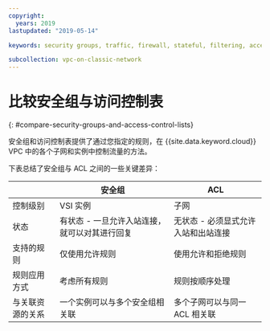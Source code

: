 ```yaml
---
copyright:
  years: 2019
lastupdated: "2019-05-14"

keywords: security groups, traffic, firewall, stateful, filtering, access, control, list, ACL, stateless, traffic, resource

subcollection: vpc-on-classic-network
---
```


# 比较安全组与访问控制表
{: #compare-security-groups-and-access-control-lists}

安全组和访问控制表提供了通过您指定的规则，在 {{site.data.keyword.cloud}} VPC 中的各个子网和实例中控制流量的方法。

下表总结了安全组与 ACL 之间的一些关键差异：

|  |安全组|ACL|
|-------------|-----------------|---------|
|控制级别|VSI 实例|子网|
|状态| 有状态 - 一旦允许入站连接，就可以对其进行回复 | 无状态 - 必须显式允许入站和出站连接 |
|支持的规则|仅使用允许规则|使用允许和拒绝规则|
|规则应用方式|考虑所有规则|规则按顺序处理|
|与关联资源的关系|一个实例可以与多个安全组相关联|多个子网可以与同一 ACL 相关联|
